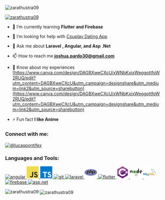 

<p align="left"> <img src="https://komarev.com/ghpvc/?username=zarathustra09&label=Profile%20views&color=0e75b6&style=flat" alt="zarathustra09" /> </p>

<p align="left"> <a href="https://github.com/ryo-ma/github-profile-trophy"><img src="https://github-profile-trophy.vercel.app/?username=zarathustra09" alt="zarathustra09" /></a> </p>

- 🌱 I’m currently learning **Flutter and Firebase**

- 🤝 I’m looking for help with [Couplay Dating App](https://github.com/Zarathustra09/my_app.git)

- 💬 Ask me about **Laravel , Angular, and Asp .Net**

- 📫 How to reach me **joshua.pardo30@gmail.com**

- 📄 Know about my experiences [https://www.canva.com/design/DAGBXweCXcU/xWNbKxixWeggottfoW2RUQ/edit?utm_content=DAGBXweCXcU&utm_campaign=designshare&utm_medium=link2&utm_source=sharebutton](https://www.canva.com/design/DAGBXweCXcU/xWNbKxixWeggottfoW2RUQ/edit?utm_content=DAGBXweCXcU&utm_campaign=designshare&utm_medium=link2&utm_source=sharebutton)

- ⚡ Fun fact **I like Anime**

<h3 align="left">Connect with me:</h3>
<p align="left">
<a href="https://instagram.com/@lucaspontifex" target="blank"><img align="center" src="https://raw.githubusercontent.com/rahuldkjain/github-profile-readme-generator/master/src/images/icons/Social/instagram.svg" alt="@lucaspontifex" height="30" width="40" /></a>
</p>

<h3 align="left">Languages and Tools:</h3>
<p align="left">
    <a href="https://angular.io" target="_blank" rel="noreferrer">
        <img src="https://angular.io/assets/images/logos/angular/angular.svg" alt="angular" width="40" height="40" />
    </a>
    <a href="https://developer.mozilla.org/en-US/docs/Web/JavaScript" target="_blank" rel="noreferrer">
        <img src="https://raw.githubusercontent.com/devicons/devicon/master/icons/javascript/javascript-original.svg" alt="javascript" width="40" height="40" />
    </a>
    <a href="https://www.typescriptlang.org/" target="_blank" rel="noreferrer">
        <img src="https://raw.githubusercontent.com/devicons/devicon/master/icons/typescript/typescript-original.svg" alt="typescript" width="40" height="40" />
    </a>
    <a href="https://git-scm.com/" target="_blank" rel="noreferrer">
        <img src="https://www.vectorlogo.zone/logos/git-scm/git-scm-icon.svg" alt="git" width="40" height="40" />
    </a>
    <a href="https://laravel.com/" target="_blank" rel="noreferrer">
        <img src="https://www.vectorlogo.zone/logos/laravel/laravel-icon.svg" alt="laravel" width="40" height="40" />
    </a>
    <a href="https://www.php.net" target="_blank" rel="noreferrer">
        <img src="https://raw.githubusercontent.com/devicons/devicon/master/icons/php/php-original.svg" alt="php" width="40" height="40" />
    </a>
    <a href="https://flutter.dev" target="_blank" rel="noreferrer">
        <img src="https://www.vectorlogo.zone/logos/flutterio/flutterio-icon.svg" alt="flutter" width="40" height="40" />
    </a>
    <a href="https://www.w3schools.com/cs/" target="_blank" rel="noreferrer">
        <img src="https://raw.githubusercontent.com/devicons/devicon/master/icons/csharp/csharp-original.svg" alt="csharp" width="40" height="40" />
    </a>
    <a href="https://nodejs.org" target="_blank" rel="noreferrer">
        <img src="https://raw.githubusercontent.com/devicons/devicon/master/icons/nodejs/nodejs-original-wordmark.svg" alt="nodejs" width="40" height="40" />
    </a>
    <a href="https://www.mysql.com/" target="_blank" rel="noreferrer">
        <img src="https://raw.githubusercontent.com/devicons/devicon/master/icons/mysql/mysql-original-wordmark.svg" alt="mysql" width="40" height="40" />
    </a>
    <a href="https://firebase.google.com/" target="_blank" rel="noreferrer">
        <img src="https://www.vectorlogo.zone/logos/firebase/firebase-icon.svg" alt="firebase" width="40" height="40" />
    </a>
    <a href="https://dotnet.microsoft.com/apps/aspnet" target="_blank" rel="noreferrer">
        <img src="https://upload.wikimedia.org/wikipedia/commons/e/ee/.NET_Core_Logo.svg" alt="asp.net" width="40" height="40" />
    </a>
</p>




<p><img align="left" src="https://github-readme-stats.vercel.app/api/top-langs?username=zarathustra09&show_icons=true&locale=en&layout=compact" alt="zarathustra09" /></p>

<p>&nbsp;<img align="center" src="https://github-readme-stats.vercel.app/api?username=zarathustra09&show_icons=true&locale=en" alt="zarathustra09" /></p>
